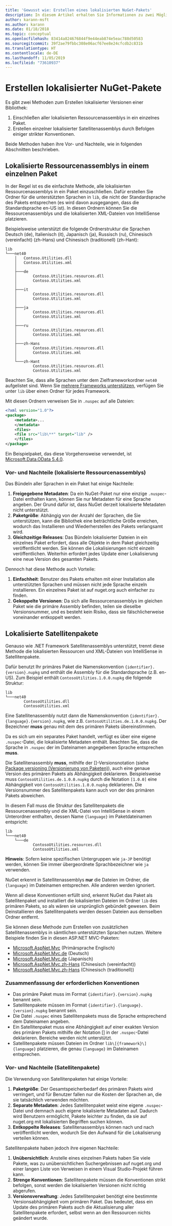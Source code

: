 ```yaml
---
title: 'Gewusst wie: Erstellen eines lokalisierten NuGet-Pakets'
description: In diesem Artikel erhalten Sie Informationen zu zwei Möglichkeiten zum Erstellen lokalisierter NuGet-Pakete, entweder durch Einschließen aller Assemblys in ein Paket oder durch das Veröffentlichen einzelner Assemblys.
author: karann-msft
ms.author: karann
ms.date: 01/18/2018
ms.topic: conceptual
ms.openlocfilehash: 83414a824676844f9e44eab874e5eac788d50583
ms.sourcegitcommit: 39f2ae79fbbc308e06acf67ee8e24cfcdb2c831b
ms.translationtype: HT
ms.contentlocale: de-DE
ms.lasthandoff: 11/05/2019
ms.locfileid: "73610937"
---
```

# <a name="creating-localized-nuget-packages"></a>Erstellen lokalisierter NuGet-Pakete

Es gibt zwei Methoden zum Erstellen lokalisierter Versionen einer Bibliothek:

1. Einschließen aller lokalisierten Ressourcenassemblys in ein einzelnes Paket.
1. Erstellen einzelner lokalisierter Satellitenassemblys durch Befolgen einiger strikter Konventionen.

Beide Methoden haben ihre Vor- und Nachteile, wie in folgenden Abschnitten beschrieben.

## <a name="localized-resource-assemblies-in-a-single-package"></a>Lokalisierte Ressourcenassemblys in einem einzelnen Paket

In der Regel ist es die einfachste Methode, alle lokalisierten Ressourcenassemblys in ein Paket einzuschließen. Dafür erstellen Sie Ordner für die unterstützten Sprachen in `lib`, die nicht der Standardsprache des Pakets entsprechen (es wird davon ausgegangen, dass die Standardsprache en-US ist). In diesen Ordnern können Sie die Ressourcenassemblys und die lokalisierten XML-Dateien von IntelliSense platzieren.

Beispielsweise unterstützt die folgende Ordnerstruktur die Sprachen Deutsch (de), Italienisch (it), Japanisch (ja), Russisch (ru), Chinesisch (vereinfacht) (zh-Hans) und Chinesisch (traditionell) (zh-Hant):

    lib
    └───net40
        │   Contoso.Utilities.dll
        │   Contoso.Utilities.xml
        │
        ├───de
        │       Contoso.Utilities.resources.dll
        │       Contoso.Utilities.xml
        │
        ├───it
        │       Contoso.Utilities.resources.dll
        │       Contoso.Utilities.xml
        │
        ├───ja
        │       Contoso.Utilities.resources.dll
        │       Contoso.Utilities.xml
        │
        ├───ru
        │       Contoso.Utilities.resources.dll
        │       Contoso.Utilities.xml
        │
        ├───zh-Hans
        │       Contoso.Utilities.resources.dll
        │       Contoso.Utilities.xml
        │
        └───zh-Hant
                Contoso.Utilities.resources.dll
                Contoso.Utilities.xml

Beachten Sie, dass alle Sprachen unter dem Zielframeworkordner `net40` aufgelistet sind. Wenn Sie [mehrere Frameworks unterstützen](../create-packages/supporting-multiple-target-frameworks.md), verfügen Sie unter `lib` über einen Ordner für jedes Framework.

Mit diesen Ordnern verweisen Sie in `.nuspec` auf alle Dateien:

```xml
<?xml version="1.0"?>
<package>
    <metadata>...
    </metadata>
    <files>
    <file src="lib\**" target="lib" />
    </files>
</package>
```

Ein Beispielpaket, das diese Vorgehensweise verwendet, ist [Microsoft.Data.OData 5.4.0](https://nuget.org/packages/Microsoft.Data.OData/5.4.0).

### <a name="advantages-and-disadvantages-localized-resource-assemblies"></a>Vor- und Nachteile (lokalisierte Ressourcenassemblys)

Das Bündeln aller Sprachen in ein Paket hat einige Nachteile:

1. **Freigegebene Metadaten**: Da ein NuGet-Paket nur eine einzige `.nuspec`-Datei enthalten kann, können Sie nur Metadaten für eine Sprache angeben. Der Grund dafür ist, dass NuGet derzeit lokalisierte Metadaten nicht unterstützt.
1. **Paketgröße**: Abhängig von der Anzahl der Sprachen, die Sie unterstützen, kann die Bibliothek eine beträchtliche Größe erreichen, wodurch das Installieren und Wiederherstellen des Pakets verlangsamt wird.
1. **Gleichzeitige Releases**: Das Bündeln lokalisierter Dateien in ein einzelnes Paket erfordert, dass alle Objekte in dem Paket gleichzeitig veröffentlicht werden. Sie können die Lokalisierungen nicht einzeln veröffentlichen. Weiterhin erfordert jedes Update einer Lokalisierung eine neue Version des gesamten Pakets.

Dennoch hat diese Methode auch Vorteile:

1. **Einfachheit**: Benutzer des Pakets erhalten mit einer Installation alle unterstützten Sprachen und müssen nicht jede Sprache einzeln installieren. Ein einzelnes Paket ist auf nuget.org auch einfacher zu finden.
1. **Gekoppelte Versionen**: Da sich alle Ressourcenassemblys im gleichen Paket wie die primäre Assembly befinden, teilen sie dieselbe Versionsnummer, und es besteht kein Risiko, dass sie fälschlicherweise voneinander entkoppelt werden.

## <a name="localized-satellite-packages"></a>Lokalisierte Satellitenpakete

Genauso wie .NET Framework Satellitenassemblys unterstützt, trennt diese Methode die lokalisierten Ressourcen und XML-Dateien von IntelliSense in Satellitenpakete.

Dafür benutzt Ihr primäres Paket die Namenskonvention `{identifier}.{version}.nupkg` und enthält die Assembly für die Standardsprache (z.B. en-US). Zum Beispiel enthält `ContosoUtilities.1.0.0.nupkg` die folgende Struktur:

    lib
    └───net40
            ContosoUtilities.dll
            ContosoUtilities.xml

Eine Satellitenassembly nutzt dann die Namenskonvention `{identifier}.{language}.{version}.nupkg`, wie z.B. `ContosoUtilities.de.1.0.0.nupkg`. Der Bezeichner **muss** genau mit dem des primären Pakets übereinstimmen.

Da es sich um ein separates Paket handelt, verfügt es über eine eigene `.nuspec`-Datei, die lokalisierte Metadaten enthält. Beachten Sie, dass die Sprache in `.nuspec` der im Dateinamen angegebenen Sprache entsprechen **muss**.

Die Satellitenassembly **muss**, mithilfe der []-Versionsnotation (siehe [Package versioning (Versionierung von Paketen)](../concepts/package-versioning.md)), auch eine genaue Version des primären Pakets als Abhängigkeit deklarieren. Beispielsweise muss `ContosoUtilities.de.1.0.0.nupkg` durch die Notation `[1.0.0]` eine Abhängigkeit von `ContosoUtilities.1.0.0.nupkg` deklarieren. Die Versionsnummer des Satellitenpakets kann auch von der des primären Pakets abweichen.

In diesem Fall muss die Struktur des Satellitenpakets die Ressourcenassembly und die XML-Datei von IntelliSense in einem Unterordner enthalten, dessen Name `{language}` im Paketdateinamen entspricht:

    lib
    └───net40
        └───de
                ContosoUtilities.resources.dll
                ContosoUtilities.xml

**Hinweis**: Sofern keine spezifischen Untergruppen wie `ja-JP` benötigt werden, können Sie immer übergeordnete Sprachbezeichner wie `ja` verwenden.

NuGet erkennt in Satellitenassemblys **nur** die Dateien im Ordner, die `{language}` im Dateinamen entsprechen. Alle anderen werden ignoriert.

Wenn all diese Konventionen erfüllt sind, erkennt NuGet das Paket als Satellitenpaket und installiert die lokalisierten Dateien im Ordner `lib` des primären Pakets, so als wären sie ursprünglich gebündelt gewesen. Beim Deinstallieren des Satellitenpakets werden dessen Dateien aus demselben Ordner entfernt.

Sie können diese Methode zum Erstellen von zusätzlichen Satellitenassemblys in sämtlichen unterstützten Sprachen nutzen. Weitere Beispiele finden Sie in diesen ASP.NET MVC-Paketen:

- [Microsoft.AspNet.Mvc](https://nuget.org/packages/Microsoft.AspNet.Mvc) (Primärsprache Englisch)
- [Microsoft.AspNet.Mvc.de](https://nuget.org/packages/Microsoft.AspNet.Mvc.de) (Deutsch)
- [Microsoft.AspNet.Mvc.de](https://nuget.org/packages/Microsoft.AspNet.Mvc.ja) (Japanisch)
- [Microsoft.AspNet.Mvc.zh-Hans](https://nuget.org/packages/Microsoft.AspNet.Mvc.zh-Hans) (Chinesisch (vereinfacht))
- [Microsoft.AspNet.Mvc.zh-Hans](https://nuget.org/packages/Microsoft.AspNet.Mvc.zh-Hant) (Chinesisch (traditionell))

### <a name="summary-of-required-conventions"></a>Zusammenfassung der erforderlichen Konventionen

- Das primäre Paket muss im Format `{identifier}.{version}.nupkg` benannt sein.
- Satellitenpakete müssen im Format `{identifier}.{language}.{version}.nupkg` benannt sein.
- Die Datei `.nuspec` eines Satellitenpakets muss die Sprache entsprechend dem Dateinamen angeben.
- Ein Satellitenpaket muss eine Abhängigkeit auf einer exakten Version des primären Pakets mithilfe der Notation [] in der `.nuspec`-Datei deklarieren. Bereiche werden nicht unterstützt.
- Satellitenpakete müssen Dateien im Ordner `lib\[{framework}\]{language}` platzieren, die genau `{language}` im Dateinamen entsprechen.

### <a name="advantages-and-disadvantages-satellite-packages"></a>Vor- und Nachteile (Satellitenpakete)

Die Verwendung von Satellitenpaketen hat einige Vorteile:

1. **Paketgröße**: Der Gesamtspeicherbedarf des primären Pakets wird verringert, und für Benutzer fallen nur die Kosten der Sprachen an, die sie tatsächlich verwenden möchten.
1. **Separate Metadaten**: Jedes Satellitenpaket weist eine eigene `.nuspec`-Datei und demnach auch eigene lokalisierte Metadaten auf. Dadurch wird Benutzern ermöglicht, Pakete leichter zu finden, da sie auf nuget.org mit lokalisierten Begriffen suchen können.
1. **Entkoppelte Releases**: Satellitenassemblys können nach und nach veröffentlicht werden, wodurch Sie den Aufwand für die Lokalisierung verteilen können.

Satellitenpakete haben jedoch ihre eigenen Nachteile:

1. **Unübersichtlich**: Anstelle eines einzelnen Pakets haben Sie viele Pakete, was zu unübersichtlichen Suchergebnissen auf nuget.org und einer langen Liste von Verweisen in einem Visual Studio-Projekt führen kann.
1. **Strenge Konventionen**: Satellitenpakete müssen die Konventionen strikt befolgen, sonst werden die lokalisierten Versionen nicht richtig abgerufen.
1. **Versionsverwaltung**: Jedes Satellitenpaket benötigt eine bestimmte Versionsabhängigkeit vom primären Paket. Das bedeutet, dass ein Update des primären Pakets auch die Aktualisierung aller Satellitenpakete erfordert, selbst wenn an den Ressourcen nichts geändert wurde.
